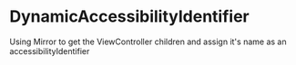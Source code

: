 # DynamicAccessibilityIdentifier
Using Mirror to get the ViewController children and assign it's name as an accessibilityIdentifier
